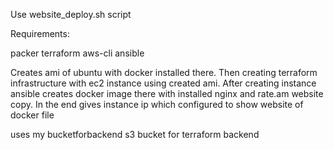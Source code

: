 Use website_deploy.sh script

Requirements:

packer
terraform
aws-cli
ansible

Creates ami of ubuntu with docker installed there. Then creating terraform infrastructure with ec2 instance using created ami. After creating instance ansible creates docker image there with installed nginx and rate.am website copy. In the end gives instance ip which configured to show website of docker file

uses my bucketforbackend s3 bucket for terraform backend
